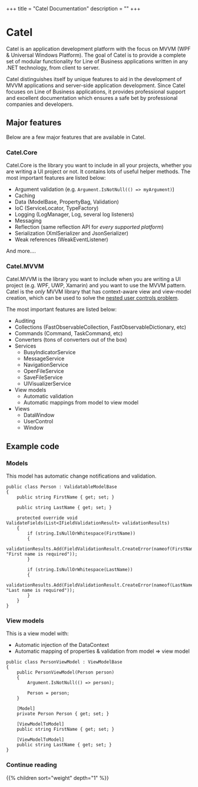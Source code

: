 +++
title = "Catel Documentation" 
description = ""
+++

# Catel

Catel is an application development platform with the focus on MVVM (WPF & Universal Windows Platform). 
The goal of Catel is to provide a complete set of modular functionality for Line of Business applications written in any .NET 
technology, from client to server.

Catel distinguishes itself by unique features to aid in the development of MVVM applications and server-side application 
development. Since Catel focuses on Line of Business applications, it provides professional support and excellent documentation 
which ensures a safe bet by professional companies and developers.

## Major features

Below are a few major features that are available in Catel.

### Catel.Core

Catel.Core is the library you want to include in all your projects, whether you are writing a UI project or not. It contains lots of useful helper methods. The
most important features are listed below:

- Argument validation (e.g. `Argument.IsNotNull(() => myArgument)`)
- Caching
- Data (ModelBase, PropertyBag, Validation)
- IoC (ServiceLocator, TypeFactory)
- Logging (LogManager, Log, several log listeners)
- Messaging
- Reflection (same reflection API for *every supported platform*)
- Serialization (XmlSerializer and JsonSerializer)
- Weak references (WeakEventListener)

And more.... 

### Catel.MVVM

Catel.MVVM is the library you want to include when you are writing a UI project (e.g. WPF, UWP, Xamarin) and you want to use the MVVM pattern. Catel is the *only* MVVM library that has context-aware view and view-model creation, which can be used to solve the [nested user controls problem](http://docs.catelproject.com/vnext/introduction/mvvm/introduction-to-nested-user-controls-problem/). 

The most important
features are listed below:

- Auditing
- Collections (FastObservableCollection, FastObservableDictionary, etc)
- Commands (Command, TaskCommand, etc)
- Converters (tons of converters out of the box)
- Services
    - BusyIndicatorService
    - MessageService
    - NavigationService
    - OpenFileService
    - SaveFileService
    - UIVisualizerService
- View models
    - Automatic validation
    - Automatic mappings from model to view model
- Views
    - DataWindow
    - UserControl
    - Window

## Example code

### Models

This model has automatic change notifications and validation.

```
public class Person : ValidatableModelBase
{
    public string FirstName { get; set; }

    public string LastName { get; set; }

    protected override void ValidateFields(List<IFieldValidationResult> validationResults)
    {
        if (string.IsNullOrWhitespace(FirstName))
        {
            validationResults.Add(FieldValidationResult.CreateError(nameof(FirstName), "First name is required"));
        }

        if (string.IsNullOrWhitespace(LastName))
        {
            validationResults.Add(FieldValidationResult.CreateError(nameof(LastName), "Last name is required"));
        }
    }    
}
```

### View models

This is a view model with:

- Automatic injection of the DataContext
- Automatic mapping of properties & validation from model => view model

```
public class PersonViewModel : ViewModelBase
{
    public PersonViewModel(Person person)
    {
        Argument.IsNotNull(() => person);

        Person = person;
    }

    [Model]
    private Person Person { get; set; }

    [ViewModelToModel]
    public string FirstName { get; set; }

    [ViewModelToModel]
    public string LastName { get; set; }
}
```

### Continue reading

{{% children sort="weight" depth="1" %}}
